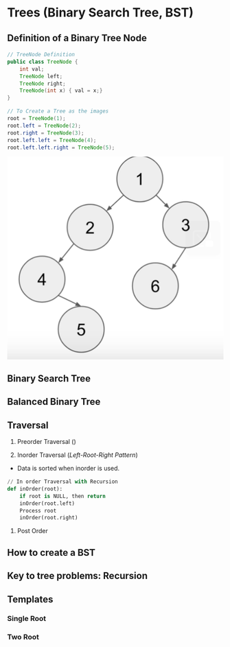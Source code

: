 # Trees (Binary Search Tree, BST)

## Definition of a Binary Tree Node
```java
// TreeNode Definition
public class TreeNode {
    int val;
    TreeNode left;
    TreeNode right;
    TreeNode(int x) { val = x;}
}
```

```java
// To Create a Tree as the images
root = TreeNode(1);
root.left = TreeNode(2);
root.right = TreeNode(3);
root.left.left = TreeNode(4);
root.left.left.right = TreeNode(5);
```
![image](imgs/TreeNode.png)


## Binary Search Tree


## Balanced Binary Tree


## Traversal
1. Preorder Traversal ()



2. Inorder Traversal (*Left-Root-Right Pattern*)
* Data is sorted when inorder is used.
```python
// In order Traversal with Recursion
def inOrder(root):
    if root is NULL, then return 
    inOrder(root.left)
    Process root
    inOrder(root.right)
```

1. Post Order

## How to create a BST


## Key to tree problems: Recursion

## Templates

### Single Root

### Two Root

